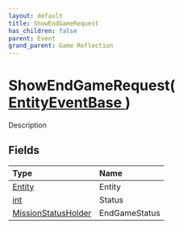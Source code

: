 ```yaml
---
layout: default
title: ShowEndGameRequest
has_children: false
parent: Event
grand_parent: Game Reflection
---
```

# ShowEndGameRequest( [ EntityEventBase ](/riftbreaker-wiki/docs/game-reflection/events/entity_event_base/) )
Description 

## Fields

| Type | Name |
|:----------|:--------------|
| [Entity](/riftbreaker-wiki/docs/game-reflection/classes/entity/) | Entity |
| [int](/riftbreaker-wiki/docs/game-reflection/enums/int/) | Status |
| [MissionStatusHolder](/riftbreaker-wiki/docs/game-reflection/classes/mission_status_holder/) | EndGameStatus |


